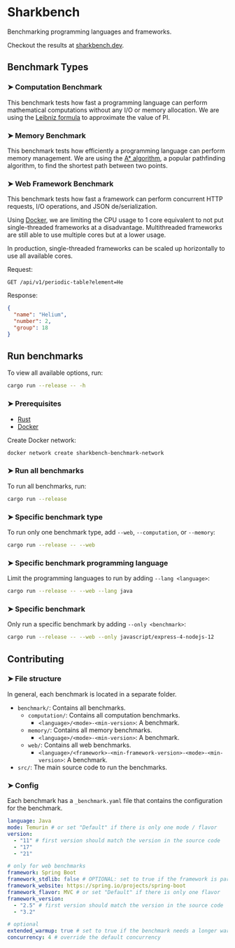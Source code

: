 # Sharkbench

Benchmarking programming languages and frameworks.

Checkout the results at [sharkbench.dev](https://sharkbench.dev).

## Benchmark Types

### ➤ Computation Benchmark

This benchmark tests how fast a programming language can perform mathematical computations without any I/O or memory allocation.
We are using the [Leibniz formula](https://en.wikipedia.org/wiki/Leibniz_formula_for_%CF%80) to approximate the value of PI.

### ➤ Memory Benchmark

This benchmark tests how efficiently a programming language can perform memory management.
We are using the [A* algorithm](https://en.wikipedia.org/wiki/A*_search_algorithm), a popular pathfinding algorithm, to find the shortest path between two points.

### ➤ Web Framework Benchmark

This benchmark tests how fast a framework can perform concurrent HTTP requests, I/O operations, and JSON de/serialization.

Using [Docker](https://www.docker.com/), we are limiting the CPU usage to 1 core equivalent to not put single-threaded frameworks at a disadvantage.
Multithreaded frameworks are still able to use multiple cores but at a lower usage.

In production, single-threaded frameworks can be scaled up horizontally to use all available cores.

Request:

```text
GET /api/v1/periodic-table?element=He
```

Response:

```json
{
  "name": "Helium",
  "number": 2,
  "group": 18
}
```

## Run benchmarks

To view all available options, run:

```bash
cargo run --release -- -h
```

### ➤ Prerequisites

- [Rust](https://www.rust-lang.org/)
- [Docker](https://www.docker.com/)

Create Docker network:

```bash
docker network create sharkbench-benchmark-network
```

### ➤ Run all benchmarks

To run all benchmarks, run:

```bash
cargo run --release
```

### ➤ Specific benchmark type

To run only one benchmark type, add `--web`, `--computation`, or `--memory`:

```bash
cargo run --release -- --web
```

### ➤ Specific benchmark programming language

Limit the programming languages to run by adding `--lang <language>`:

```bash
cargo run --release -- --web --lang java
```

### ➤ Specific benchmark

Only run a specific benchmark by adding `--only <benchmark>`:

```bash
cargo run --release -- --web --only javascript/express-4-nodejs-12
```

## Contributing

### ➤ File structure

In general, each benchmark is located in a separate folder.

- `benchmark/`: Contains all benchmarks.
  - `computation/`: Contains all computation benchmarks.
    - `<language>/<mode>-<min-version>`: A benchmark.
  - `memory/`: Contains all memory benchmarks.
    - `<language>/<mode>-<min-version>`: A benchmark.
  - `web/`: Contains all web benchmarks.
    - `<language>/<framework>-<min-framework-version>-<mode>-<min-version>`: A benchmark.
- `src/`: The main source code to run the benchmarks.

### ➤ Config

Each benchmark has a `_benchmark.yaml` file that contains the configuration for the benchmark.

```yaml
language: Java
mode: Temurin # or set "Default" if there is only one mode / flavor
version:
  - "11" # first version should match the version in the source code
  - "17"
  - "21"

# only for web benchmarks
framework: Spring Boot
framework_stdlib: false # OPTIONAL: set to true if the framework is part of the standard library
framework_website: https://spring.io/projects/spring-boot
framework_flavor: MVC # or set "Default" if there is only one flavor
framework_version:
  - "2.5" # first version should match the version in the source code
  - "3.2"

# optional
extended_warmup: true # set to true if the benchmark needs a longer warmup
concurrency: 4 # override the default concurrency
```
